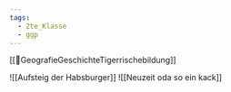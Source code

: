 ```yaml
---
tags:
  - 2te_Klasse
  - ggp
---
```

[[🙂GeografieGeschichteTigerrischebildung]]

![[Aufsteig der Habsburger]]
![[Neuzeit oda so ein kack]]